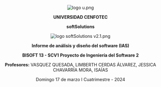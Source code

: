 <center>

![logo u.png](/.attachments/logo%20u-5bbbdee3-9d36-4012-8c36-b12e4b7a969f.png)    

**UNIVERSIDAD CENFOTEC**

**softSolutions**

![logo softSolutions v2.1.png](/.attachments/logo%20softSolutions%20v2.1-00221a47-fa46-4946-bd71-3b34138134b9.png)

**Informe de análisis y diseño del software (IAS)** 
 
**BISOFT 13 - SCV1**
**Proyecto de Ingeniería del Software 2**

**Profesores:**
 VASQUEZ QUESADA, LIMBERTH
CERDAS ÁLVAREZ, JESSICA 
CHAVARRÍA MORA, ISAÍAS


Domingo 17 de marzo
I Cuatrimestre - 2024

</center>